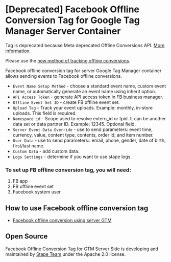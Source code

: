 # [Deprecated] Facebook Offline Conversion Tag for Google Tag Manager Server Container

Tag is deprecated because Meta deprecated Offline Conversions API. [More information](https://developers.facebook.com/docs/marketing-api/offline-conversions/).

Please use the [new method of tracking offline conversions](https://stape.io/blog/facebook-offline-conversion-using-server-gtm#how-to-set-up-facebook-offline-conversions-using-s-gtm). 

Facebook offline conversion tag for server Google Tag Manager container allows sending events to Facebook offline conversions.

- `Event Name Setup Method` - choose a standard event name, custom event name, or automatically generate an event name using inherit option.
- `API Access Token` - generate API access token in FB business manager.
- `Offline Event Set ID` - create FB offline event set.
- `Upload Tag` - Track your event uploads. Example: monthly, in-store uploads. This field is required.
- `Namespace id` - Scope used to resolve extern_id or tpid. It can be another data set or data partner ID. Example: 12345. Optional field.
- `Server Event Data Override` - use to send parameters: event time, currency, value, content type, contents, order id, and item number.
- `User Data` - use to send parameters:: email, phone, gender, date of birth, first/last name.
- `Custom Data` - add custom data.
- `Logs Settings` - determine if you want to use stape logs.

### To set up FB offline conversion tag, you will need:

1. FB app
2. FB offline event set
3. Facebook system user


## How to use Facebook offline conversion tag

- [Facebook offline conversion using server GTM](https://stape.io/blog/facebook-offline-conversion-using-server-gtm)

## Open Source

Facebook Offline Conversion Tag for GTM Server Side is developing and maintained by [Stape Team](https://stape.io/) under the Apache 2.0 license.
